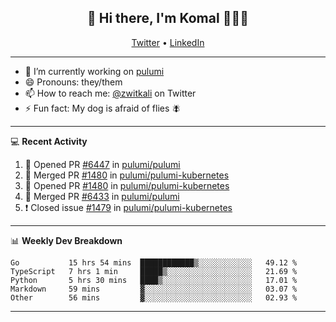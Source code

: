 <h2 align="center"> 👋 Hi there, I'm Komal 🧑🏾‍💻 </h2>
<p align="center">
    <a href="https://twitter.com/zwitkali">Twitter</a> •
    <a href="https://www.linkedin.com/in/komal-ali/">LinkedIn</a>
</p>

--------

- 🔭 I’m currently working on [pulumi](https://github.com/pulumi/pulumi)
- 😄 Pronouns: they/them
- 📫 How to reach me: [@zwitkali](https://twitter.com/zwitkali) on Twitter
- ⚡ Fun fact: My dog is afraid of flies 🪰

--------
💻 **Recent Activity**

<!--START_SECTION:activity-->
1. 💪 Opened PR [#6447](https://github.com/pulumi/pulumi/pull/6447) in [pulumi/pulumi](https://github.com/pulumi/pulumi)
2. 🎉 Merged PR [#1480](https://github.com/pulumi/pulumi-kubernetes/pull/1480) in [pulumi/pulumi-kubernetes](https://github.com/pulumi/pulumi-kubernetes)
3. 💪 Opened PR [#1480](https://github.com/pulumi/pulumi-kubernetes/pull/1480) in [pulumi/pulumi-kubernetes](https://github.com/pulumi/pulumi-kubernetes)
4. 🎉 Merged PR [#6433](https://github.com/pulumi/pulumi/pull/6433) in [pulumi/pulumi](https://github.com/pulumi/pulumi)
5. ❗️ Closed issue [#1479](https://github.com/pulumi/pulumi-kubernetes/issues/1479) in [pulumi/pulumi-kubernetes](https://github.com/pulumi/pulumi-kubernetes)
<!--END_SECTION:activity-->

--------

📊 **Weekly Dev Breakdown**
<!--START_SECTION:waka-->
```text
Go           15 hrs 54 mins  ████████████▒░░░░░░░░░░░░   49.12 % 
TypeScript   7 hrs 1 min     █████▒░░░░░░░░░░░░░░░░░░░   21.69 % 
Python       5 hrs 30 mins   ████▒░░░░░░░░░░░░░░░░░░░░   17.01 % 
Markdown     59 mins         ▓░░░░░░░░░░░░░░░░░░░░░░░░   03.07 % 
Other        56 mins         ▓░░░░░░░░░░░░░░░░░░░░░░░░   02.93 % 
```
<!--END_SECTION:waka-->

--------